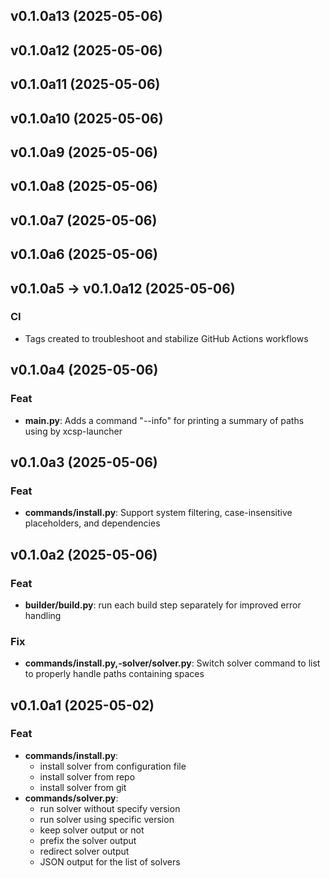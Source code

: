 ## v0.1.0a13 (2025-05-06)

## v0.1.0a12 (2025-05-06)

## v0.1.0a11 (2025-05-06)

## v0.1.0a10 (2025-05-06)

## v0.1.0a9 (2025-05-06)

## v0.1.0a8 (2025-05-06)

## v0.1.0a7 (2025-05-06)

## v0.1.0a6 (2025-05-06)

## v0.1.0a5 -> v0.1.0a12 (2025-05-06)

### CI

- Tags created to troubleshoot and stabilize GitHub Actions workflows

## v0.1.0a4 (2025-05-06)

### Feat

- **main.py**: Adds a command "--info" for printing a summary of paths using by xcsp-launcher

## v0.1.0a3 (2025-05-06)

### Feat

- **commands/install.py**: Support system filtering, case-insensitive placeholders, and dependencies

## v0.1.0a2 (2025-05-06)

### Feat

- **builder/build.py**: run each build step separately for improved error handling

### Fix

- **commands/install.py,-solver/solver.py**: Switch solver command to list to properly handle paths containing spaces

## v0.1.0a1 (2025-05-02)

### Feat

- **commands/install.py**:
    - install solver from configuration file 
    - install solver from repo 
    - install solver from git
- **commands/solver.py**:
    - run solver without specify version
    - run solver using specific version 
    - keep solver output or not 
    - prefix the solver output
    - redirect solver output 
    - JSON output for the list of solvers
